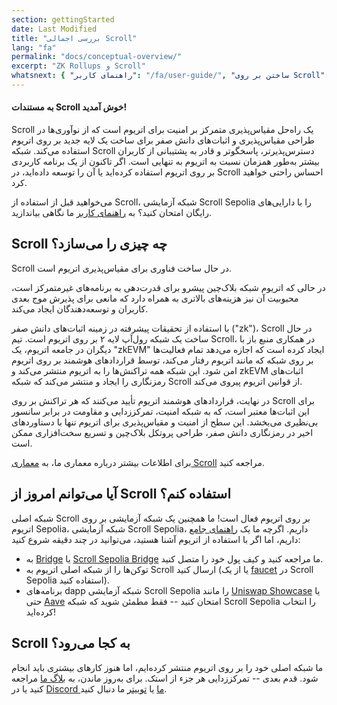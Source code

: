 ```yaml
---
section: gettingStarted
date: Last Modified
title: "بررسی اجمالی Scroll"
lang: "fa"
permalink: "docs/conceptual-overview/"
excerpt: "ZK Rollups و Scroll"
whatsnext: { "راهنمای کاربر": "/fa/user-guide/", "ساختن بر روی Scroll": "/fa/developers/" }
---
```


#### به مستندات Scroll خوش آمدید!

Scroll یک راه‌حل مقیاس‌پذیری متمرکز بر امنیت برای اتریوم است که از نوآوری‌ها در طراحی مقیاس‌پذیری و اثبات‌های دانش صفر برای ساخت یک لایه جدید بر روی اتریوم استفاده می‌کند. شبکه Scroll دسترس‌پذیرتر، پاسخگوتر و قادر به پشتیبانی از کاربران بیشتر به‌طور همزمان نسبت به اتریوم به تنهایی است. اگر تاکنون از یک برنامه کاربردی بر روی اتریوم استفاده کرده‌اید یا آن را توسعه داده‌اید، در Scroll احساس راحتی خواهید کرد.

می‌خواهید قبل از استفاده از Scroll، شبکه آزمایشی Scroll Sepolia را با دارایی‌های رایگان امتحان کنید؟ به [راهنمای کاربر](/user-guide/) ما نگاهی بیاندازید.

## Scroll چه چیزی را می‌سازد؟

Scroll در حال ساخت فناوری برای مقیاس‌پذیری اتریوم است.

در حالی که اتریوم شبکه بلاک‌چین پیشرو برای قدرت‌دهی به برنامه‌های غیرمتمرکز است، محبوبیت آن نیز هزینه‌های بالاتری به همراه دارد که مانعی برای پذیرش موج بعدی کاربران و توسعه‌دهندگان ایجاد می‌کند.

با استفاده از تحقیقات پیشرفته در زمینه اثبات‌های دانش صفر ("zk")، Scroll در حال ساخت یک شبکه رول‌آپ لایه ۲ بر روی اتریوم است. تیم Scroll، در همکاری منبع باز با دیگران در جامعه اتریوم، یک "zkEVM" ایجاد کرده است که اجازه می‌دهد تمام فعالیت‌ها بر روی شبکه که مانند اتریوم رفتار می‌کند، توسط قراردادهای هوشمند بر روی اتریوم امن شود. این شبکه همه تراکنش‌ها را به اتریوم منتشر می‌کند و zkEVM اثبات‌های رمزنگاری را ایجاد و منتشر می‌کند که شبکه Scroll از قوانین اتریوم پیروی می‌کند.

در نهایت، قراردادهای هوشمند اتریوم تأیید می‌کنند که هر تراکنش بر روی Scroll برای این اثبات‌ها معتبر است، که به شبکه امنیت، تمرکززدایی و مقاومت در برابر سانسور بی‌نظیری می‌بخشد. این سطح از امنیت و مقیاس‌پذیری برای اتریوم تنها با دستاوردهای اخیر در رمزنگاری دانش صفر، طراحی پروتکل بلاک‌چین و تسریع سخت‌افزاری ممکن است.

<!-- TODO: تایید کنید که صفحه معماری موجود است -->

برای اطلاعات بیشتر درباره معماری ما، به [معماری Scroll](/technology/) مراجعه کنید.

## آیا می‌توانم امروز از Scroll استفاده کنم؟

شبکه اصلی Scroll بر روی اتریوم فعال است! ما همچنین یک شبکه آزمایشی بر روی اتریوم Sepolia، شبکه آزمایشی Scroll Sepolia، داریم. اگرچه ما یک [راهنمای جامع](/user-guide/) داریم، اما اگر با استفاده از اتریوم آشنا هستید، می‌توانید در چند دقیقه شروع کنید:

- به [Bridge](https://scroll.io/bridge) یا [Scroll Sepolia Bridge](https://sepolia.scroll.io/bridge) ما مراجعه کنید و کیف پول خود را متصل کنید.
- توکن‌ها را از شبکه اصلی اتریوم به Scroll ارسال کنید (یا از یک [faucet](/user-guide/faucet) در Scroll Sepolia استفاده کنید).
- برنامه‌های dapp شبکه آزمایشی Scroll Sepolia را مانند [Uniswap Showcase](http://uniswap-showcase.sepolia.scroll.xyz/) یا حتی [Aave](https://app.aave.com/) امتحان کنید -- فقط مطمئن شوید که شبکه Scroll Sepolia را انتخاب کرده‌اید!

## Scroll به کجا می‌رود؟

ما شبکه اصلی خود را بر روی اتریوم منتشر کرده‌ایم، اما هنوز کارهای بیشتری باید انجام شود. قدم بعدی -- تمرکززدایی هر جزء از استک. برای به‌روز ماندن، به [بلاگ ما](https://scroll.io/blog) مراجعه کنید یا در [Discord ما](https://discord.gg/scroll) یا [توییتر](https://twitter.com/scroll_zkp) ما دنبال کنید.
